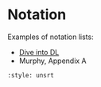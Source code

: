 # Notation

Examples of notation lists:

- [Dive into DL](https://d2l.ai/chapter_notation/index.html)
- Murphy, Appendix A

```{bibliography}
:style: unsrt
```
